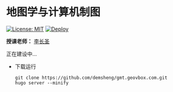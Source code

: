 # 地图学与计算机制图

[![License: MIT](https://img.shields.io/badge/License-MIT-blue.svg)](LICENSE) 
[![Deploy](https://github.com/demsheng/gmt.geovbox.com/actions/workflows/deploy.yml/badge.svg)](https://github.com/demsheng/gmt.geovbox.com/actions/workflows/deploy.yml)

**授课老师：** [李长圣](https://geovbox.com/about/lichangsheng/)

正在建设中...

- 下载运行
    ```
    git clone https://github.com/demsheng/gmt.geovbox.com.git
    hugo server --minify
    ```
